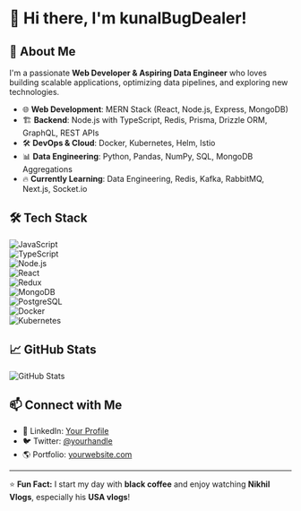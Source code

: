 # 👋 Hi there, I'm kunalBugDealer!

## 🚀 About Me  
I'm a passionate **Web Developer & Aspiring Data Engineer** who loves building scalable applications, optimizing data pipelines, and exploring new technologies.  

- 🌐 **Web Development**: MERN Stack (React, Node.js, Express, MongoDB)  
- 🏗 **Backend**: Node.js with TypeScript, Redis, Prisma, Drizzle ORM, GraphQL, REST APIs  
- 🛠 **DevOps & Cloud**: Docker, Kubernetes, Helm, Istio  
- 📊 **Data Engineering**: Python, Pandas, NumPy, SQL, MongoDB Aggregations  
- 🔥 **Currently Learning**: Data Engineering, Redis, Kafka, RabbitMQ, Next.js, Socket.io  

## 🛠️ Tech Stack  
![JavaScript](https://img.shields.io/badge/JavaScript-F7DF1E?style=flat&logo=javascript&logoColor=black)  
![TypeScript](https://img.shields.io/badge/TypeScript-007ACC?style=flat&logo=typescript&logoColor=white)  
![Node.js](https://img.shields.io/badge/Node.js-339933?style=flat&logo=node.js&logoColor=white)  
![React](https://img.shields.io/badge/React-61DAFB?style=flat&logo=react&logoColor=black)  
![Redux](https://img.shields.io/badge/Redux-764ABC?style=flat&logo=redux&logoColor=white)  
![MongoDB](https://img.shields.io/badge/MongoDB-47A248?style=flat&logo=mongodb&logoColor=white)  
![PostgreSQL](https://img.shields.io/badge/PostgreSQL-316192?style=flat&logo=postgresql&logoColor=white)  
![Docker](https://img.shields.io/badge/Docker-2496ED?style=flat&logo=docker&logoColor=white)  
![Kubernetes](https://img.shields.io/badge/Kubernetes-326CE5?style=flat&logo=kubernetes&logoColor=white)  

## 📈 GitHub Stats  
![GitHub Stats](https://github-readme-stats.vercel.app/api?username=your-username&show_icons=true&theme=radical)  

## 📫 Connect with Me  
- 💼 LinkedIn: [Your Profile](https://www.linkedin.com/in/your-profile)  
- 🐦 Twitter: [@yourhandle](https://twitter.com/yourhandle)  
- 🌎 Portfolio: [yourwebsite.com](https://yourwebsite.com)  

---

⭐ **Fun Fact:** I start my day with **black coffee** and enjoy watching **Nikhil Vlogs**, especially his **USA vlogs**!  
